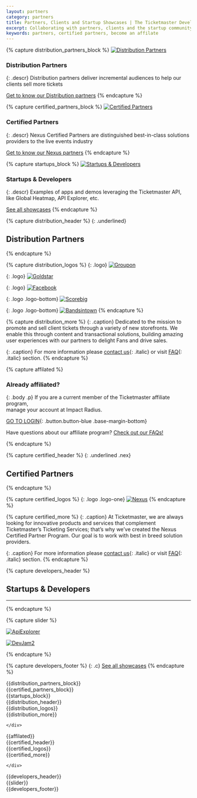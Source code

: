 ```yaml
---
layout: partners
category: partners
title: Partners, Clients and Startup Showcases | The Ticketmaster Developer Network
excerpt: Collaborating with partners, clients and the startup community to build experiences that delight fans everywhere.
keywords: partners, certified partners, become an affilate
---
```


{% capture distribution_partners_block %}
[![Distribution Partners](/assets/img/partners/distribution-ic.svg)](/partners/distribution-partners/)

### Distribution Partners

{: .descr}
Distribution partners deliver incremental audiences to help our clients sell more tickets

[Get to know our Distribution partners](/partners/distribution-partners/)
{% endcapture %}

{% capture certified_partners_block %}
[![Certified Partners](/assets/img/partners/certified-ic.svg)](/partners/certified-partners/)

### Certified Partners

{: .descr}
Nexus Certified Partners are distinguished best-in-class solutions providers to the live events industry

[Get to know our Nexus partners](/partners/certified-partners/)
{% endcapture %}

{% capture startups_block %}
[![Startups &amp; Developers](/assets/img/partners/startups-ic.svg)](/partners/startups-and-developers/)

### Startups &amp; Developers

{: .descr}
Examples of apps and demos leveraging the Ticketmaster API, like Global Heatmap, API Explorer, etc.

[See all showcases](/partners/startups-and-developers/)
{% endcapture %}

{% capture distribution_header %}
{: .underlined}
## Distribution Partners
{% endcapture %}

{% capture distribution_logos %}
{: .logo}
[![Groupon](/assets/img/partners/groupon-logo.png)](/partners/distribution-partners/)

{: .logo}
[![Goldstar](/assets/img/partners/logos/goldstar-logo-blue-on-white-small.png)](/partners/distribution-partners/)

{: .logo}
[![Facebook](/assets/img/partners/logos/new-facebook-logo-2015-400-x-400.png)](/partners/distribution-partners/)

{: .logo .logo-bottom}
[![Scorebig](/assets/img/partners/logos/score-big-logo.png)](/partners/distribution-partners/)

{: .logo .logo-bottom}
[![Bandsintown](/assets/img/partners/logos/bandsintown-logo-black-w-bounding-box@2x.png)](/partners/distribution-partners/)
{% endcapture %}

{% capture distribution_more %}
{: .caption}
Dedicated to the mission to promote and sell client tickets through a variety of new storefronts. We enable this through content and transactional solutions, building amazing user experiences with our partners to delight Fans and drive sales.

{: .caption}
For more information please [contact us](mailto:distributedcommerce@ticketmaster.com){: .italic} or visit [FAQ](/support/faq){: .italic} section.
{% endcapture %}

{% capture affilated %}

### Already affiliated?

{: .body .p}
If you are a current member of the Ticketmaster affiliate program,<br>manage your account at Impact Radius.

[GO TO LOGIN](https://member.impactradius.com/bla/Ticketmasterdirect/login.user){: .button.button-blue .base-margin-bottom}

Have questions about our affiliate program? [Check out our FAQs!](/support/faq/#affiliates-a)

{% endcapture %}

{% capture certified_header %}
{: .underlined .nex}
## Certified Partners
{% endcapture %}

{% capture certified_logos %}
{: .logo .logo-one}
[![Nexus](/assets/img/partners/nexus-logo.png)](/partners/certified-partners/nexus/)
{% endcapture %}

{% capture certified_more %}
{: .caption}
At Ticketmaster, we are always looking for innovative products and services that complement Ticketmaster’s Ticketing Services; that’s why we’ve created the Nexus Certified Partner Program. Our goal is to work with best in breed solution providers.

{: .caption}
For more information please [contact us](mailto:distributedcommerce@ticketmaster.com){: .italic} or visit [FAQ](/support/faq){: .italic} section.
{% endcapture %}


{% capture developers_header %}
## Startups &amp; Developers

----
{% endcapture %}

{% capture slider %}

[![ApiExplorer](/assets/img/partners/startups-development/bitmap.png)](/partners/startups-and-developers#the-ticketmaster-api-devjam-in-durham-nc)

[![DevJam2](/assets/img/partners/startups-development/bitmap1.png)](/partners/startups-and-developers#enhanced-discovery-experience-with-epam)

{% endcapture %}

{% capture developers_footer %}
{: .c}
[See all showcases](/partners/startups-and-developers/)
{% endcapture %}


<div class="row parnters">
  <div class="row-container row-partners">
    <div class="col-xs-12 col-md-12">

<div class="col-xs-12 col-sm-4 col-md-4" markdown="1">
{{distribution_partners_block}}
</div>

<div class="col-xs-12 col-sm-4 col-md-4" markdown="1">
{{certified_partners_block}}
</div>

<div class="col-xs-12 col-sm-4 col-md-4" markdown="1">
{{startups_block}}
</div>

<div class="col-xs-12 col-md-12" markdown="1">
{{distribution_header}}
<div class="image col-xs-12 col-md-6">
<div class="logo-container" markdown="1">
{{distribution_logos}}
<div class="clearfix"></div>
</div>
</div>
<div class="show-more-right col-xs-12 col-sm-6 col-md-6" markdown="1">
{{distribution_more}}
</div>
</div>

    </div>
  </div>
</div>

<div class="affilated-block col-xs-12 col-sm-12" markdown="1">
{{affilated}}
</div>


<div class="row parnters">
  <div class="row-container row-partners nex">
    <div class="col-xs-12 col-md-12">

<div class="col-xs-12 col-md-12" markdown="1">
{{certified_header}}
<div class="image col-xs-12 col-md-6">
<div class="logo-container one" markdown="1">
{{certified_logos}}
<div class="clearfix"></div>
</div>
</div>
<div class="show-more-right one col-xs-12 col-sm-6 col-md-6" markdown="1">
{{certified_more}}
</div>
</div>

    </div>
  </div>
</div>


<div class="row developers">
  <div class="row-container row-developers">
<div class="x3-margin-bottom col-xs-12" markdown="1">
{{developers_header}}
</div>
<div id="carousel" class="col-xs-12" markdown="1">
  <div class="carousel-controls">
    <div class="carousel-prev"></div>
	<div class="carousel-next"></div>
  </div>
{{slider}}
</div>
<div class="col-xs-12 col-md-12" markdown="1">
{{developers_footer}}
</div>
  </div>
</div>
